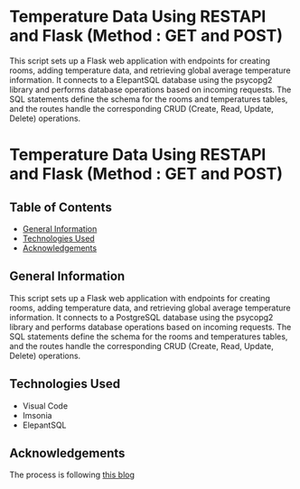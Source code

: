 # Temperature Data Using RESTAPI and Flask (Method : GET and POST) 

This script sets up a Flask web application with endpoints for creating rooms, adding temperature data, 
and retrieving global average temperature information. It connects to a ElepantSQL database using the 
psycopg2 library and performs database operations based on incoming requests. The SQL statements define the 
schema for the rooms and temperatures tables, and the routes handle the corresponding CRUD (Create, Read, Update, Delete) operations.


# Temperature Data Using RESTAPI and Flask (Method : GET and POST) 

## Table of Contents
* [General Information](#general-information)
* [Technologies Used](#technologies-used)
* [Acknowledgements](#Acknowledgements)
<!-- * [License](#license) -->

## General Information
This script sets up a Flask web application with endpoints for creating rooms, adding temperature data, 
and retrieving global average temperature information. It connects to a PostgreSQL database using the 
psycopg2 library and performs database operations based on incoming requests. The SQL statements define the 
schema for the rooms and temperatures tables, and the routes handle the corresponding CRUD (Create, Read, Update, Delete) operations.

## Technologies Used
- Visual Code
- Imsonia
- ElepantSQL

## Acknowledgements
The process is following [this blog]([https://www.youtube.com/watch?v=eoJjtJfuUqE](https://blog.teclado.com/first-rest-api-flask-postgresql-python/)https://blog.teclado.com/first-rest-api-flask-postgresql-python/)


